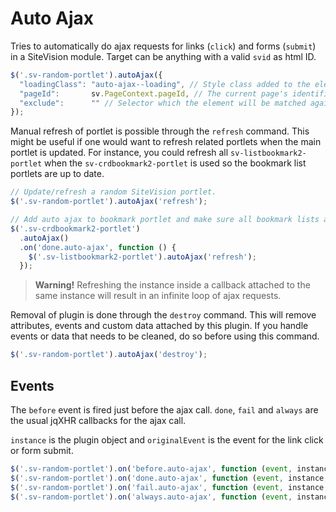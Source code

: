 Auto Ajax
=========

Tries to automatically do ajax requests for links (`click`) and forms (`submit`) in a SiteVision module.
Target can be anything with a valid `svid` as html ID.

```js
$('.sv-random-portlet').autoAjax({
  "loadingClass": "auto-ajax--loading", // Style class added to the element before the ajax call is fired and removed afterwards.
  "pageId":       sv.PageContext.pageId, // The current page's identifier.
  "exclude":      "" // Selector which the element will be matched against. If a match occur, no ajax request will be made.
});

```

Manual refresh of portlet is possible through the `refresh` command. This might be useful if one would want to refresh related portlets when the main portlet is updated. For instance, you could refresh all `sv-listbookmark2-portlet` when the `sv-crdbookmark2-portlet` is used so the bookmark list portlets are up to date.

```js
// Update/refresh a random SiteVision portlet.
$('.sv-random-portlet').autoAjax('refresh');

// Add auto ajax to bookmark portlet and make sure all bookmark lists are updated whenever the bookmark portlet is being used.
$('.sv-crdbookmark2-portlet')
  .autoAjax()
  .on('done.auto-ajax', function () {
    $('.sv-listbookmark2-portlet').autoAjax('refresh');
  });
```

> **Warning!** Refreshing the instance inside a callback attached to the same instance will result in an infinite loop of ajax requests.

Removal of plugin is done through the `destroy` command. This will remove attributes, events and custom data attached by this plugin. If you handle events or data that needs to be cleaned, do so before using this command.

```js
$('.sv-random-portlet').autoAjax('destroy');
```

## Events

The `before` event is fired just before the ajax call. `done`, `fail` and `always` are the usual jqXHR callbacks for the ajax call.

`instance` is the plugin object and `originalEvent` is the event for the link click or form submit.


```js
$('.sv-random-portlet').on('before.auto-ajax', function (event, instance, originalEvent) {});
$('.sv-random-portlet').on('done.auto-ajax', function (event, instance, originalEvent, data, textStatus, jqXHR) {});
$('.sv-random-portlet').on('fail.auto-ajax', function (event, instance, originalEvent, jqXHR, textStatus, errorThrown) {});
$('.sv-random-portlet').on('always.auto-ajax', function (event, instance, originalEvent, dataOrJqXHR, textStatus, jqXHROrErrorThrown) {});

```

